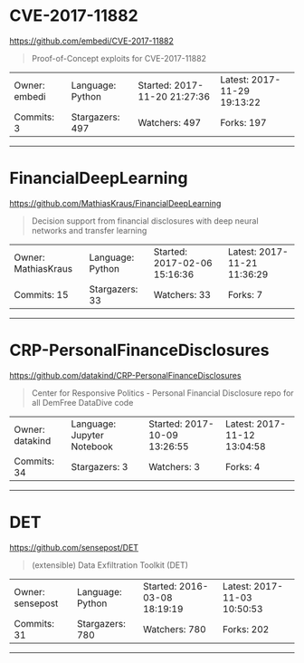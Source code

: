 # CVE-2017-11882

https://github.com/embedi/CVE-2017-11882
<blockquote>
Proof-of-Concept exploits for CVE-2017-11882
</blockquote>

<table>
<tr><td>Owner: embedi</td>
    <td>Language: Python</td>
    <td>Started: 2017-11-20 21:27:36</td>
    <td>Latest: 2017-11-29 19:13:22</td></tr>
<tr><td>Commits: 3</td>
    <td>Stargazers: 497</td>
    <td>Watchers: 497</td>
    <td>Forks: 197</td></tr>
</table>

---

# FinancialDeepLearning

https://github.com/MathiasKraus/FinancialDeepLearning
<blockquote>
Decision support from financial disclosures with deep neural networks and transfer learning
</blockquote>

<table>
<tr><td>Owner: MathiasKraus</td>
    <td>Language: Python</td>
    <td>Started: 2017-02-06 15:16:36</td>
    <td>Latest: 2017-11-21 11:36:29</td></tr>
<tr><td>Commits: 15</td>
    <td>Stargazers: 33</td>
    <td>Watchers: 33</td>
    <td>Forks: 7</td></tr>
</table>

---

# CRP-PersonalFinanceDisclosures

https://github.com/datakind/CRP-PersonalFinanceDisclosures
<blockquote>
Center for Responsive Politics - Personal Financial Disclosure repo for all DemFree DataDive code
</blockquote>

<table>
<tr><td>Owner: datakind</td>
    <td>Language: Jupyter Notebook</td>
    <td>Started: 2017-10-09 13:26:55</td>
    <td>Latest: 2017-11-12 13:04:58</td></tr>
<tr><td>Commits: 34</td>
    <td>Stargazers: 3</td>
    <td>Watchers: 3</td>
    <td>Forks: 4</td></tr>
</table>

---

# DET

https://github.com/sensepost/DET
<blockquote>
(extensible) Data Exfiltration Toolkit (DET)
</blockquote>

<table>
<tr><td>Owner: sensepost</td>
    <td>Language: Python</td>
    <td>Started: 2016-03-08 18:19:19</td>
    <td>Latest: 2017-11-03 10:50:53</td></tr>
<tr><td>Commits: 31</td>
    <td>Stargazers: 780</td>
    <td>Watchers: 780</td>
    <td>Forks: 202</td></tr>
</table>

---

